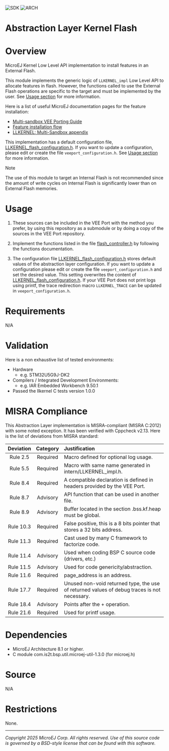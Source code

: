 <!--
	Markdown
-->
![SDK](https://shields.microej.com/endpoint?url=https://repository.microej.com/packages/badges/sdk_6.0.json)
![ARCH](https://shields.microej.com/endpoint?url=https://repository.microej.com/packages/badges/arch_8.3.json)

# Abstraction Layer Kernel Flash

# Overview

MicroEJ Kernel Low Level API implementation to install features in an External Flash.

This module implements the generic logic of `LLKERNEL_impl` Low Level API to allocate features in flash. However,
the functions called to use the External Flash operations are specific to the target and must be implemented by the user.
See [Usage section](#usage) for more information.

Here is a list of useful MicroEJ documentation pages for the feature installation:

- [Multi-sandbox VEE Porting Guide](https://docs.microej.com/en/latest/VEEPortingGuide/multiSandbox.html#multi-sandbox)
- [Feature installation flow](https://docs.microej.com/en/latest/VEEPortingGuide/multiSandbox.html#feature-installation)
- [LLKERNEL: Multi-Sandbox appendix](https://docs.microej.com/en/latest/VEEPortingGuide/appendix/llapi.html#llkernel-multi-sandbox)

This implementation has a default configuration file, [LLKERNEL_flash_configuration.h](src/main/c/inc/LLKERNEL_flash_configuration.h).
If you want to update a configuration, please edit or create the file `veeport_configuration.h`. See [Usage section](#usage) for more information.

> [!NOTE]
> The use of this module to target an Internal Flash is not recommended since the amount of write cycles on Internal Flash is significantly lower than on External Flash memories.


# Usage

1. These sources can be included in the VEE Port with the method you prefer, by using this repository as a submodule or by doing a copy of the sources in the VEE Port repository.

2. Implement the functions listed in the file [flash_controller.h](src/main/c/inc/flash_controller.h) by following the functions documentation.

3. The configuration file [LLKERNEL_flash_configuration.h](src/main/c/inc/LLKERNEL_flash_configuration.h) stores default values of the abstraction layer configuration. If you want to update a configuration please edit or create the file `veeport_configuration.h` and set the desired value. This setting overwrites the content of [LLKERNEL_flash_configuration.h](src/main/c/inc/LLKERNEL_flash_configuration.h). If your VEE Port does not print logs using printf, the trace redirection macro `LLKERNEL_TRACE` can be updated in `veeport_configuration.h`.


# Requirements

N/A

# Validation

Here is a non exhaustive list of tested environments:

- Hardware
  - e.g. STM32U5G9J-DK2
- Compilers / Integrated Development Environments:
  - e.g. IAR Embedded Workbench 9.50.1
- Passed the llkernel C tests version 1.0.0

# MISRA Compliance

This Abstraction Layer implementation is MISRA-compliant (MISRA C:2012) with some noted exception.
It has been verified with Cppcheck v2.13. Here is the list of deviations from MISRA standard:

| Deviation  | Category  | Justification                                                                                                   |
|:----------:|:---------:|:--------------------------------------------------------------------------------------------------------------- |
|  Rule 2.5  |  Required | Macro defined for optional log usage.                                                                           |
|  Rule 5.5  |  Required | Macro with same name generated in intern/LLKERNEL_impl.h.                                                       |
|  Rule 8.4  |  Required | A compatible declaration is defined in headers provided by the VEE Port.                                        |
|  Rule 8.7  |  Advisory | API function that can be used in another file.                                                                  |
|  Rule 8.9  |  Advisory | Buffer located in the section .bss.kf.heap must be global.                                                      |
|  Rule 10.3 |  Required | False positive, this is a 8 bits pointer that stores a 32 bits address.                                         |
|  Rule 11.3 |  Required | Cast used by many C framework to factorize code.                                                                |
|  Rule 11.4 |  Advisory | Used when coding BSP C source code (drivers, etc.)                                                              |
|  Rule 11.5 |  Advisory | Used for code genericity/abstraction.                                                                           |
|  Rule 11.6 |  Required | page_address is an address.                                                                                     |
|  Rule 17.7 |  Required | Unused non-void returned type, the use of returned values of debug traces is not necessary.                     |
|  Rule 18.4 |  Advisory | Points after the + operation.                                                                                   |
|  Rule 21.6 |  Required | Used for printf usage.                                                                                          |


# Dependencies

- MicroEJ Architecture 8.1 or higher.
- C module com.is2t.bsp.util.microej-util-1.3.0 (for microej.h)

# Source

N/A

# Restrictions

None.

---
_Copyright 2025 MicroEJ Corp. All rights reserved._
_Use of this source code is governed by a BSD-style license that can be found with this software._
